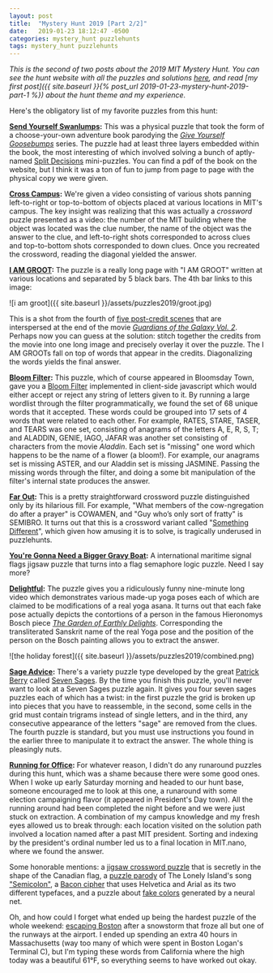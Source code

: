 ```yaml
---
layout: post
title:  "Mystery Hunt 2019 [Part 2/2]"
date:   2019-01-23 18:12:47 -0500
categories: mystery_hunt puzzlehunts
tags: mystery_hunt puzzlehunts
---
```


*This is the second of two posts about the 2019 MIT Mystery Hunt. You can see the hunt website with all the puzzles and solutions [here](http://web.mit.edu/puzzle/www/2019/full.html), and read [my first post]({{ site.baseurl }}{% post_url 2019-01-23-mystery-hunt-2019-part-1 %}) about the hunt theme and my experience.*

Here's the obligatory list of my favorite puzzles from this hunt:

<!--more-->

**[Send Yourself Swanlumps](http://web.mit.edu/puzzle/www/2019/puzzle/send_yourself_swanlumps.html):** This was a physical puzzle that took the form of a choose-your-own adventure book parodying the [*Give Yourself Goosebumps*](https://en.wikipedia.org/wiki/Give_Yourself_Goosebumps) series. The puzzle had at least three layers embedded within the book, the most interesting of which involved solving a bunch of aptly-named [Split Decisions](https://www.nytimes.com/2018/12/29/crosswords/variety-split-decisions.html) mini-puzzles. You can find a pdf of the book on the website, but I think it was a ton of fun to jump from page to page with the physical copy we were given.

**[Cross Campus](http://web.mit.edu/puzzle/www/2019/puzzle/cross_campus.html):** We're given a video consisting of various shots panning left-to-right or top-to-bottom of objects placed at various locations in MIT's campus. The key insight was realizing that this was actually a *crossword* puzzle presented as a video: the number of the MIT building where the object was located was the clue number, the name of the object was the answer to the clue, and left-to-right shots corresponded to across clues and top-to-bottom shots corresponded to down clues. Once you recreated the crossword, reading the diagonal yielded the answer.

**[I AM GROOT](http://web.mit.edu/puzzle/www/2019/puzzle/i_am_groot.html):** The puzzle is a really long page with "I AM GROOT" written at various locations and separated by 5 black bars. The 4th bar links to this image:

![i am groot]({{ site.baseurl }}/assets/puzzles2019/groot.jpg)

This is a shot from the fourth of [five post-credit scenes](https://www.youtube.com/watch?v=0o3xIQD7ATE&t=7s) that are interspersed at the end of the movie [*Guardians of the Galaxy Vol. 2*](https://en.wikipedia.org/wiki/Guardians_of_the_Galaxy_Vol._2). Perhaps now you can guess at the solution: stitch together the credits from the movie into one long image and precisely overlay it over the puzzle. The I AM GROOTs fall on top of words that appear in the credits. Diagonalizing the words yields the final answer.

**[Bloom Filter](http://web.mit.edu/puzzle/www/2019/puzzle/bloom_filter.html):** This puzzle, which of course appeared in Bloomsday Town, gave you a [Bloom Filter](https://en.wikipedia.org/wiki/Bloom_filter) implemented in client-side javascript which would either accept or reject any string of letters given to it. By running a large wordlist through the filter programmatically, we found the set of 68 unique words that it accepted. These words could be grouped into 17 sets of 4 words that were related to each other. For example, RATES, STARE, TASER, and TEARS was one set, consisting of anagrams of the letters A, E, R, S, T; and ALADDIN, GENIE, IAGO, JAFAR was another set consisting of characters from the movie *Aladdin*. Each set is "missing" one word which happens to be the name of a flower (a bloom!). For example, our anagrams set is missing ASTER, and our Aladdin set is missing JASMINE. Passing the missing words through the filter, and doing a some bit manipulation of the filter's internal state produces the answer.

**[Far Out](http://web.mit.edu/puzzle/www/2019/puzzle/far_out.html):** This is a pretty straightforward crossword puzzle distinguished only by its hilarious fill. For example, "What members of the cow-ngregation do after a prayer" is COWAMEN, and "Guy who’s only sort of fratty" is SEMIBRO. It turns out that this is a crossword variant called "[Something Different](https://devjoe.appspot.com/huntindex/keyword/somethingdifferentcrossword)", which given how amusing it is to solve, is tragically underused in puzzlehunts.

**[You're Gonna Need a Bigger Gravy Boat](http://web.mit.edu/puzzle/www/2019/puzzle/youre_gonna_need_a_bigger_gravy_boat.html):** A international maritime signal flags jigsaw puzzle that turns into a flag semaphore logic puzzle. Need I say more?

**[Delightful](http://web.mit.edu/puzzle/www/2019/puzzle/delightful.html):** The puzzle gives you a ridiculously funny nine-minute long video which demonstrates various made-up yoga poses each of which are claimed to be modifications of a real yoga asana. It turns out that each fake pose actually depicts the contortions of a person in the famous Hieronomys Bosch piece [*The Garden of Earthly Delights*](https://en.wikipedia.org/wiki/The_Garden_of_Earthly_Delights). Corresponding the transliterated Sanskrit name of the real Yoga pose and the position of the person on the Bosch painting allows you to extract the answer.

![the holiday forest]({{ site.baseurl }}/assets/puzzles2019/combined.png)

**[Sage Advice](http://web.mit.edu/puzzle/www/2019/puzzle/sage_advice.html):** There's a variety puzzle type developed by the great [Patrick Berry](http://aframegames.com/store/?page_id=140) called [Seven Sages](http://online.wsj.com/public/resources/documents/puzzle140816.pdf). By the time you finish this puzzle, you'll never want to look at a Seven Sages puzzle again. It gives you four seven sages puzzles each of which has a twist: in the first puzzle the grid is broken up into pieces that you have to reassemble, in the second, some cells in the grid must contain trigrams instead of single letters, and in the third, any consecutive appearance of the letters "sage" are removed from the clues. The fourth puzzle is standard, but you must use instructions you found in the earlier three to manipulate it to extract the answer. The whole thing is pleasingly nuts.

**[Running for Office](http://web.mit.edu/puzzle/www/2019/puzzle/running_for_office.html):** For whatever reason, I didn't do any runaround puzzles during this hunt, which was a shame because there were some good ones. When I woke up early Saturday morning and headed to our hunt base, someone encouraged me to look at this one, a runaround with some election campaigning flavor (it appeared in President's Day town). All the running around had been completed the night before and we were just stuck on extraction. A combination of my campus knowledge and my fresh eyes allowed us to break through: each location visited on the solution path involved a location named after a past MIT president. Sorting and indexing by the president's ordinal number led us to a final location in MIT.nano, where we found the answer.

Some honorable mentions: a [jigsaw crossword puzzle](http://web.mit.edu/puzzle/www/2019/puzzle/we_see_thee_rise.html) that is secretly in the shape of the Canadian flag, a [puzzle parody](http://web.mit.edu/puzzle/www/2019/puzzle/comma_and_a_freaking_dot.html) of The Lonely Island's song ["Semicolon"](https://www.youtube.com/watch?v=M94ii6MVilw), a [Bacon cipher](http://web.mit.edu/puzzle/www/2019/puzzle/helvetica_is_only_an_okay_font.html) that uses Helvetica and Arial as its two different typefaces, and a puzzle about [fake colors](http://web.mit.edu/puzzle/www/2019/puzzle/deep_blue.html) generated by a neural net.

Oh, and how could I forget what ended up being the hardest puzzle of the whole weekend: [escaping Boston](https://boston.cbslocal.com/2019/01/21/logan-flight-status-delays-cancellations-weather/) after a snowstorm that froze all but one of the runways at the airport. I ended up spending an extra 40 hours in Massachusetts (way too many of which were spent in Boston Logan's Terminal C), but I'm typing these words from California where the high today was a beautiful 61°F, so everything seems to have worked out okay.
